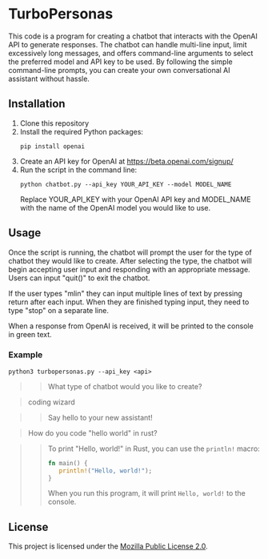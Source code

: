 # TurboPersonas
This code is a program for creating a chatbot that interacts with the OpenAI API to generate responses. The chatbot can handle multi-line input, limit excessively long messages, and offers command-line arguments to select the preferred model and API key to be used. By following the simple command-line prompts, you can create your own conversational AI assistant without hassle.

## Installation

1. Clone this repository
2. Install the required Python packages:
    ```
    pip install openai
    ```
3. Create an API key for OpenAI at https://beta.openai.com/signup/
4. Run the script in the command line:
    ```
    python chatbot.py --api_key YOUR_API_KEY --model MODEL_NAME
    ```
    Replace YOUR_API_KEY with your OpenAI API key and MODEL_NAME with the name of the OpenAI model you would like to use.

## Usage

Once the script is running, the chatbot will prompt the user for the type of chatbot they would like to create. After selecting the type, the chatbot will begin accepting user input and responding with an appropriate message. Users can input "quit()" to exit the chatbot.

If the user types "mlin" they can input multiple lines of text by pressing return after each input. When they are finished typing input, they need to type "stop" on a separate line.

When a response from OpenAI is received, it will be printed to the console in green text.

### Example

`python3 turbopersonas.py --api_key <api>`

>> What type of chatbot would you like to create? 

> coding wizard

>> Say hello to your new assistant!

> How do you code "hello world" in rust?

>> To print "Hello, world!" in Rust, you can use the `println!` macro:
>>
>>```rust
>>fn main() {
>>    println!("Hello, world!");
>>}
>>```
>>
>>When you run this program, it will print `Hello, world!` to the console.

## License

This project is licensed under the [Mozilla Public License 2.0](./LICENSE).
